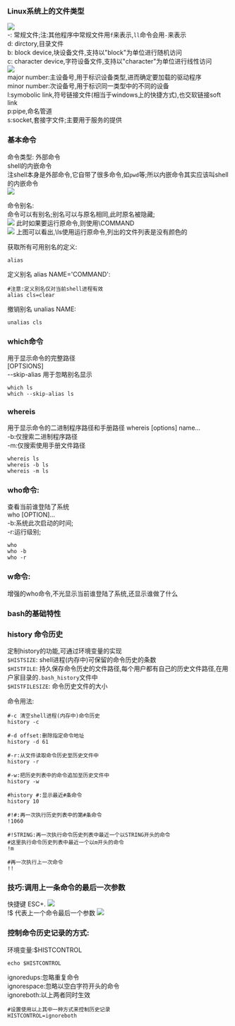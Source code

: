### Linux系统上的文件类型

![](https://images.gitee.com/uploads/images/2019/0627/081019_7aef036a_1479682.png)  
-: 常规文件;注:其他程序中常规文件用`f`来表示,`ll`命令会用`-`来表示  
d: dirctory,目录文件  
b: block device,块设备文件,支持以"block"为单位进行随机访问  
c: character device,字符设备文件,支持以"character"为单位进行线性访问  
![](https://images.gitee.com/uploads/images/2019/0627/082254_01740755_1479682.png)  
major number:主设备号,用于标识设备类型,进而确定要加载的驱动程序  
minor number:次设备号,用于标识同一类型中的不同的设备    
l:symobolic link,符号链接文件(相当于windows上的快捷方式),也交软链接soft link  
p:pipe,命名管道  
s:socket,套接字文件;主要用于服务的提供  


### 基本命令
命令类型:
外部命令  
shell的内嵌命令  
注shell本身是外部命令,它自带了很多命令,如`pwd`等;所以内嵌命令其实应该叫shell的内嵌命令  
![](https://images.gitee.com/uploads/images/2019/0627/084610_bd659d81_1479682.png)

命令别名:  
命令可以有别名;别名可以与原名相同,此时原名被隐藏;  
![](https://images.gitee.com/uploads/images/2019/0627/084857_9e98565a_1479682.png)
此时如果要运行原命令,则使用\COMMAND  
![](https://images.gitee.com/uploads/images/2019/0627/084954_6b82e7c3_1479682.png) 
上图可以看出,\ls使用运行原命令,列出的文件列表是没有颜色的  

获取所有可用别名的定义:  
```shell
alias
```
定义别名 alias NAME='COMMAND':  
```shell
#注意:定义别名仅对当前shell进程有效
alias cls=clear
```
撤销别名 unalias NAME:  
```shell
unalias cls
```

### which命令
用于显示命令的完整路径  
[OPTSIONS]  
--skip-alias 用于忽略别名显示  
```shell
which ls
which --skip-alias ls
```

### whereis
用于显示命令的二进制程序路径和手册路径
whereis [options] name...  
-b:仅搜索二进制程序路径  
-m:仅搜索使用手册文件路径  

```shell
whereis ls
whereis -b ls
whereis -m ls
```

### who命令:
查看当前谁登陆了系统  
who [OPTION]...  
-b:系统此次启动的时间;  
-r:运行级别;  
```shell
who
who -b
who -r
```

### w命令:
增强的who命令,不光显示当前谁登陆了系统,还显示谁做了什么  


### bash的基础特性  
### history 命令历史  
定制history的功能,可通过环境变量的实现  
`$HISTSIZE`: shell进程(内存中)可保留的命令历史的条数  
`$HISTFILE`: 持久保存命令历史的文件路径,每个用户都有自己的历史文件路径,在用户家目录的`.bash_history`文件中  
`$HISTFILESIZE`: 命令历史文件的大小  

命令用法:
```shell
#-c 清空shell进程(内存中)命令历史  
history -c

#-d offset:删除指定命令地址  
history -d 61

#-r:从文件读取命令历史至历史文件中  
history -r

#-w:把历史列表中的命令追加至历史文件中  
history -w

#history #:显示最近#条命令
history 10

#!#:再一次执行历史列表中的第#条命令
!1060

#!STRING:再一次执行命令历史列表中最近一个以STRING开头的命令
#这里执行命令历史列表中最近一个以m开头的命令
!m

#再一次执行上一次命令
!!

```

### 技巧:调用上一条命令的最后一次参数 
快捷键 ESC+.
![](https://images.gitee.com/uploads/images/2019/0627/134415_0ea3e048_1479682.png)  
!$ 代表上一个命令最后一个参数
![](https://images.gitee.com/uploads/images/2019/0627/113843_61ab5c04_1479682.png)

### 控制命令历史记录的方式:
环境变量:$HISTCONTROL
```shell
echo $HISTCONTROL
```
ignoredups:忽略重复命令  
ignorespace:忽略以空白字符开头的命令  
ignoreboth:以上两者同时生效  
```shell
#设置使用以上其中一种方式来控制历史记录
HISTCONTROL=ignoreboth
```


